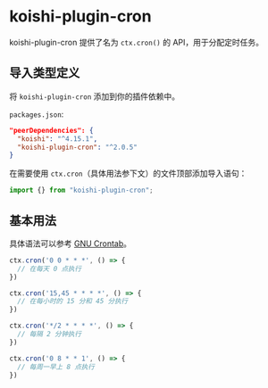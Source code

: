 # koishi-plugin-cron

koishi-plugin-cron 提供了名为 `ctx.cron()` 的 API，用于分配定时任务。

## 导入类型定义

将 `koishi-plugin-cron` 添加到你的插件依赖中。

`packages.json`:

```json
"peerDependencies": {
  "koishi": "^4.15.1",
  "koishi-plugin-cron": "^2.0.5"
}
```

在需要使用 `ctx.cron`（具体用法参下文）的文件顶部添加导入语句：

```ts
import {} from "koishi-plugin-cron";
```

## 基本用法

具体语法可以参考 [GNU Crontab](https://www.gnu.org/software/mcron/manual/html_node/Crontab-file.html)。

```ts
ctx.cron('0 0 * * *', () => {
  // 在每天 0 点执行
})

ctx.cron('15,45 * * * *', () => {
  // 在每小时的 15 分和 45 分执行
})

ctx.cron('*/2 * * * *', () => {
  // 每隔 2 分钟执行
})

ctx.cron('0 8 * * 1', () => {
  // 每周一早上 8 点执行
})
```
